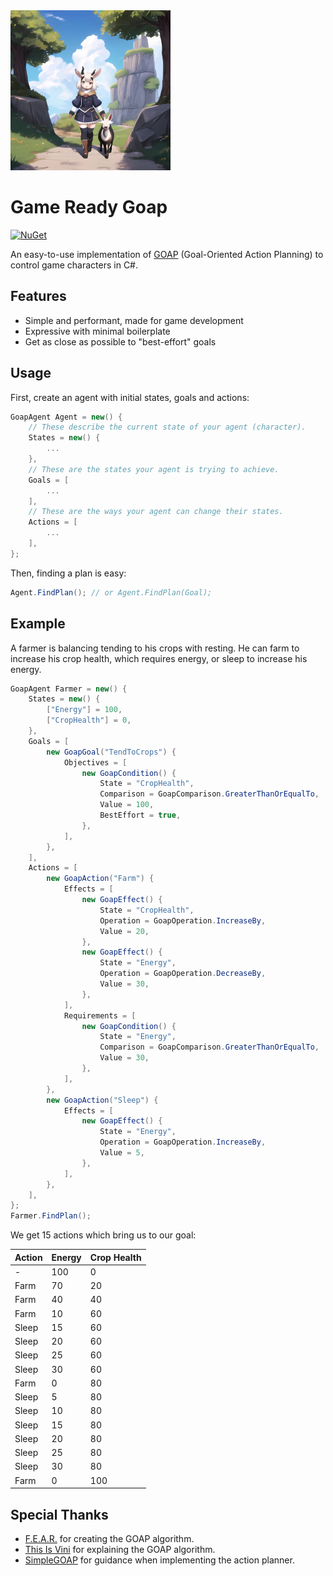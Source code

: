 <img src="https://github.com/Joy-less/GameReadyGoap/blob/main/Assets/Icon.jpg?raw=true" width=256/>

# Game Ready Goap

[![NuGet](https://img.shields.io/nuget/v/GameReadyGoap.svg)](https://www.nuget.org/packages/GameReadyGoap)
 
An easy-to-use implementation of [GOAP](https://youtu.be/LhnlNKWh7oc) (Goal-Oriented Action Planning) to control game characters in C#.

## Features

- Simple and performant, made for game development
- Expressive with minimal boilerplate
- Get as close as possible to "best-effort" goals

## Usage

First, create an agent with initial states, goals and actions:
```cs
GoapAgent Agent = new() {
    // These describe the current state of your agent (character).
    States = new() {
        ...
    },
    // These are the states your agent is trying to achieve.
    Goals = [
        ...
    ],
    // These are the ways your agent can change their states.
    Actions = [
        ...
    ],
};
```

Then, finding a plan is easy:
```cs
Agent.FindPlan(); // or Agent.FindPlan(Goal);
```

## Example

A farmer is balancing tending to his crops with resting. He can farm to increase his crop health, which requires energy, or sleep to increase his energy.
```cs
GoapAgent Farmer = new() {
    States = new() {
        ["Energy"] = 100,
        ["CropHealth"] = 0,
    },
    Goals = [
        new GoapGoal("TendToCrops") {
            Objectives = [
                new GoapCondition() {
                    State = "CropHealth",
                    Comparison = GoapComparison.GreaterThanOrEqualTo,
                    Value = 100,
                    BestEffort = true,
                },
            ],
        },
    ],
    Actions = [
        new GoapAction("Farm") {
            Effects = [
                new GoapEffect() {
                    State = "CropHealth",
                    Operation = GoapOperation.IncreaseBy,
                    Value = 20,
                },
                new GoapEffect() {
                    State = "Energy",
                    Operation = GoapOperation.DecreaseBy,
                    Value = 30,
                },
            ],
            Requirements = [
                new GoapCondition() {
                    State = "Energy",
                    Comparison = GoapComparison.GreaterThanOrEqualTo,
                    Value = 30,
                },
            ],
        },
        new GoapAction("Sleep") {
            Effects = [
                new GoapEffect() {
                    State = "Energy",
                    Operation = GoapOperation.IncreaseBy,
                    Value = 5,
                },
            ],
        },
    ],
};
Farmer.FindPlan();
```

We get 15 actions which bring us to our goal:

| Action  | Energy | Crop Health |
| ------- | ------ | ----------- |
| -       | 100    | 0           |
| Farm    | 70     | 20          |
| Farm    | 40     | 40          |
| Farm    | 10     | 60          |
| Sleep   | 15     | 60          |
| Sleep   | 20     | 60          |
| Sleep   | 25     | 60          |
| Sleep   | 30     | 60          |
| Farm    | 0      | 80          |
| Sleep   | 5      | 80          |
| Sleep   | 10     | 80          |
| Sleep   | 15     | 80          |
| Sleep   | 20     | 80          |
| Sleep   | 25     | 80          |
| Sleep   | 30     | 80          |
| Farm    | 0      | 100         |

## Special Thanks

- [F.E.A.R.](https://en.wikipedia.org/wiki/F.E.A.R.) for creating the GOAP algorithm.
- [This Is Vini](https://youtu.be/LhnlNKWh7oc) for explaining the GOAP algorithm.
- [SimpleGOAP](https://github.com/tckerr/SimpleGOAP) for guidance when implementing the action planner.
